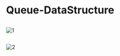 # Queue-DataStructure
##
![1](https://user-images.githubusercontent.com/45402534/129176995-9fe61c50-3a23-415d-86bc-0b8309a57123.PNG)
##
![2](https://user-images.githubusercontent.com/45402534/129177012-1db3a8af-6df3-42c9-8d6b-2bdf6026bc7b.PNG)
